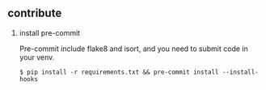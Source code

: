 ## contribute

1. install pre-commit
   
   Pre-commit include flake8 and isort, and you need to submit code in your venv.

   `$ pip install -r requirements.txt && pre-commit install --install-hooks`
